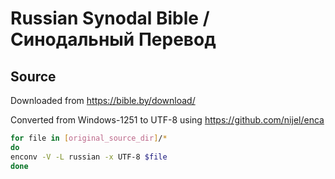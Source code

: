 # Russian Synodal Bible / Синодальный Перевод

## Source
Downloaded from https://bible.by/download/

Converted from Windows-1251 to UTF-8 using https://github.com/nijel/enca

```bash
for file in [original_source_dir]/*
do
enconv -V -L russian -x UTF-8 $file
done
```
